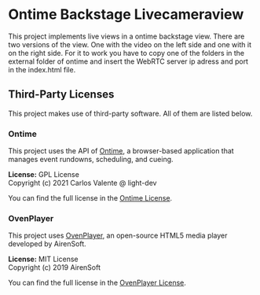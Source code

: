 # Ontime Backstage Livecameraview

This project implements live views in a ontime backstage view.
There are two versions of the view. One with the video on the left side and one with it on the right side. For it to work you have to copy one of the folders in the external folder of ontime and insert the WebRTC server ip adress and port in the index.html file.

## Third-Party Licenses

This project makes use of third-party software. All of them are listed below.

### Ontime

This project uses the API of [Ontime](https://github.com/cpvalente/ontime), a browser-based application that manages event rundowns, scheduling, and cueing.

**License:** GPL License  
Copyright (c) 2021 Carlos Valente @ light-dev

You can find the full license in the [Ontime License](https://github.com/cpvalente/ontime/blob/master/LICENSE.md).

### OvenPlayer

This project uses [OvenPlayer](https://github.com/AirenSoft/OvenPlayer), an open-source HTML5 media player developed by AirenSoft.

**License:** MIT License  
Copyright (c) 2019 AirenSoft

You can find the full license in the [OvenPlayer License](https://github.com/AirenSoft/OvenPlayer/blob/master/LICENSE).
